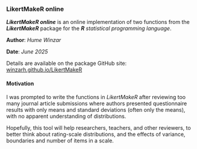 <!---  
<img src="LikertMakeR_4.png" alt="LikertMakeR" width="200" height = "200" />
--->

### LikertMakeR online

**_LikertMakeR online_** is an online implementation of two functions from the 
**_LikertMakeR_** package for the _**R** statistical programming language_.

**Author**: _Hume Winzar_

**Date**: _June 2025_

Details are available on the package GitHub site: 
<a href="https://winzarh.github.io/LikertMakeR/index.html" target="_blank">winzarh.github.io/LikertMakeR</a>

<!---  
[winzarh.github.io/LikertMakeR](https://winzarh.github.io/LikertMakeR/index.html).
--->

#### Motivation

I was prompted to write the functions in _LikertMakeR_ after reviewing too many journal article submissions where authors presented questionnaire results with only means and standard deviations (often only the means), with no apparent understanding of distributions. 

Hopefully, this tool will help researchers, teachers, and other reviewers, to better think about rating-scale distributions, and the effects of variance, boundaries and number of items in a scale. 

